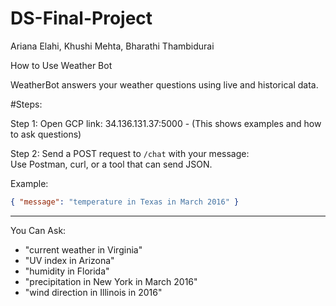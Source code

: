 # DS-Final-Project
Ariana Elahi, Khushi Mehta, Bharathi Thambidurai

How to Use Weather Bot

WeatherBot answers your weather questions using live and historical data.

#Steps:

Step 1:
Open GCP link: 34.136.131.37:5000 - (This shows examples and how to ask questions)

Step 2: Send a POST request to `/chat` with your message:  
Use Postman, curl, or a tool that can send JSON.

Example:
```json
{ "message": "temperature in Texas in March 2016" }
```

---

You Can Ask:

- "current weather in Virginia"
- "UV index in Arizona"
- "humidity in Florida"
- "precipitation in New York in March 2016"
- "wind direction in Illinois in 2016"

